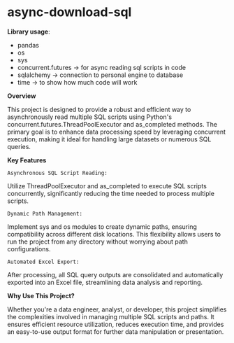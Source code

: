 # async-download-sql

**Library usage**: 
- pandas
- os
- sys
- concurrent.futures -> for async reading sql scripts in code
- sqlalchemy -> connection to personal engine to database
- time -> to show how much code will work
  
**Overview**

This project is designed to provide a robust and efficient way to asynchronously read multiple SQL scripts using Python's concurrent.futures.ThreadPoolExecutor and as_completed methods. 
The primary goal is to enhance data processing speed by leveraging concurrent execution, making it ideal for handling large datasets or numerous SQL queries.

**Key Features**

`Asynchronous SQL Script Reading:`

Utilize ThreadPoolExecutor and as_completed to execute SQL scripts concurrently, significantly reducing the time needed to process multiple scripts.

`Dynamic Path Management:`

Implement sys and os modules to create dynamic paths, ensuring compatibility across different disk locations. 
This flexibility allows users to run the project from any directory without worrying about path configurations.

`Automated Excel Export:` 

After processing, all SQL query outputs are consolidated and automatically exported into an Excel file, streamlining data analysis and reporting.

**Why Use This Project?**

Whether you're a data engineer, analyst, or developer, this project simplifies the complexities involved in managing multiple SQL scripts and paths. 
It ensures efficient resource utilization, reduces execution time, and provides an easy-to-use output format for further data manipulation or presentation.
